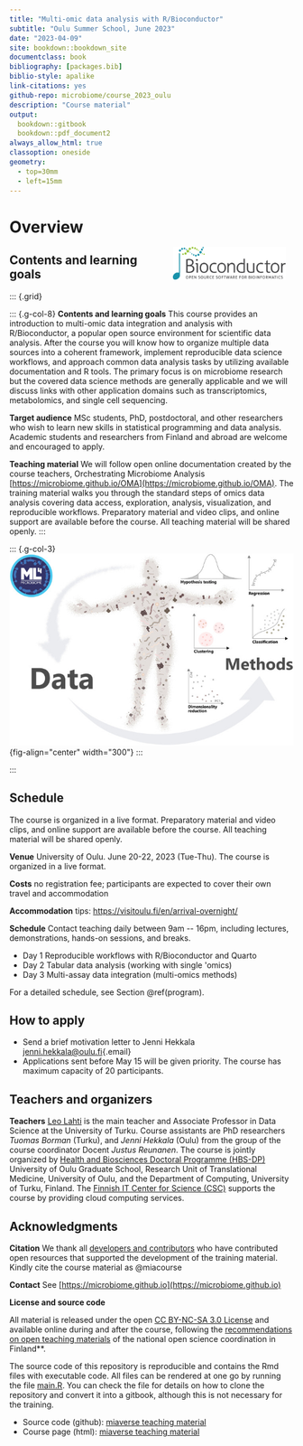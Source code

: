 ```yaml
--- 
title: "Multi-omic data analysis with R/Bioconductor"
subtitle: "Oulu Summer School, June 2023"
date: "2023-04-09"
site: bookdown::bookdown_site
documentclass: book
bibliography: [packages.bib]
biblio-style: apalike
link-citations: yes
github-repo: microbiome/course_2023_oulu
description: "Course material"
output:
  bookdown::gitbook
  bookdown::pdf_document2
always_allow_html: true  
classoption: oneside
geometry:
  - top=30mm
  - left=15mm
---
```




# Overview

<!--<a href="https://bioconductor.org"><img src="https://github.com/Bioconductor/BiocStickers/raw/master/Bioconductor/Bioconductor-serial.gif" width="200" alt="Bioconductor Sticker" align="right" style="margin: 0 1em 0 1em" /></a>-->

<a href="https://bioconductor.org"><img src="bioconductor_logo_rgb.jpg" width="200" alt="Bioconductor Sticker" align="right" style="margin: 0 1em 0 1em" /></a>


## Contents and learning goals

::: {.grid}

::: {.g-col-8}
**Contents and learning goals** This course provides an introduction to multi-omic data integration and analysis with R/Bioconductor, a popular open source environment for scientific data analysis. After the course you will know how to organize multiple data sources into a coherent framework, implement reproducible data science workflows, and approach common data analysis tasks by utilizing available documentation and R tools. The primary focus is on microbiome research but the covered data science methods are generally applicable and we will discuss links with other application domains such as transcriptomics, metabolomics, and single cell sequencing. 

**Target audience** MSc students, PhD, postdoctoral, and other researchers who wish to learn new skills in statistical programming and data analysis. Academic students and researchers from Finland and abroad are welcome and encouraged to apply.

**Teaching material** We will follow open online documentation created by the course teachers, Orchestrating Microbiome Analysis [https://microbiome.github.io/OMA](https://microbiome.github.io/OMA). The training material walks you through the standard steps of omics data analysis covering data access, exploration, analysis, visualization, and reproducible workflows. Preparatory material and video clips, and online support are available before the course. All teaching material will be shared openly.
:::

::: {.g-col-3}
![Figure source: Moreno-Indias _et al_. (2021) _Frontiers in Microbiology_ 12:11. ](fig.png){fig-align="center" width="300"}
:::

:::


## Schedule 

The course is organized in a live format. Preparatory material and video clips, and online support are available before the course. All teaching material will be shared openly.

**Venue** University of Oulu. June 20-22, 2023 (Tue-Thu). The course is organized in a live format. 

**Costs** no registration fee; participants are expected to cover their own travel and accommodation

**Accommodation** tips: <https://visitoulu.fi/en/arrival-overnight/>

**Schedule** Contact teaching daily between 9am -- 16pm, including lectures, demonstrations, hands-on sessions, and breaks. 

 * Day 1 Reproducible workflows with R/Bioconductor and Quarto 
 * Day 2 Tabular data analysis (working with single 'omics) 
 * Day 3 Multi-assay data integration (multi-omics methods)

For a detailed schedule, see Section \@ref(program).

## How to apply

-   Send a brief motivation letter to Jenni Hekkala [jenni.hekkala\@oulu.fi](mailto:jenni.hekkala@oulu.fi){.email}
-   Applications sent before May 15 will be given priority. The course has maximum capacity of 20 participants. 


## Teachers and organizers

**Teachers** [Leo Lahti](https://datascience.utu.fi) is the main teacher and Associate Professor in Data Science at the University of Turku. Course assistants are PhD researchers *Tuomas Borman* (Turku), and *Jenni Hekkala* (Oulu) from the group of the course coordinator Docent *Justus Reunanen*. The course is jointly organized by [Health and Biosciences Doctoral Programme (HBS-DP)](https://www.oulu.fi/en/research/graduate-school/organisation-and-contact-information-uniogs/health-and-biosciences-doctoral-programme) University of Oulu Graduate School, Research Unit of Translational Medicine, University of Oulu, and the Department of Computing, University of Turku, Finland. The [Finnish IT Center for Science (CSC)](https://csc.fi/) supports the course by providing cloud computing services.



## Acknowledgments

**Citation** We thank all [developers and contributors](https://microbiome.github.io) who have contributed open resources that supported the development of the training material. Kindly cite the course material as @miacourse 

**Contact** See [https://microbiome.github.io](https://microbiome.github.io)

**License and source code**

All material is released under the open [CC BY-NC-SA 3.0 License](LICENSE) and available online during and after the course, following the [recommendations on open teaching materials](https://avointiede.fi/fi/linjaukset-ja-aineistot/kotimaiset-linjaukset/oppimisen-ja-oppimateriaalien-avoimuuden-linjaus) of the national open science coordination in Finland**.

The source code of this repository is reproducible and contains
the Rmd files with executable code. All files can be rendered at one
go by running the file [main.R](main.R). You can check the file for
details on how to clone the repository and convert it into a gitbook,
although this is not necessary for the training.

- Source code (github): [miaverse teaching material](https://github.com/microbiome/course_2023_oulu)
- Course page (html): [miaverse teaching material](https://microbiome.github.io/course_2023_oulu/)

